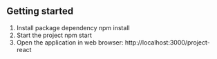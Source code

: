 ## Getting started

1. Install package dependency npm install
2. Start the project npm start
3. Open the application in web browser: http://localhost:3000/project-react